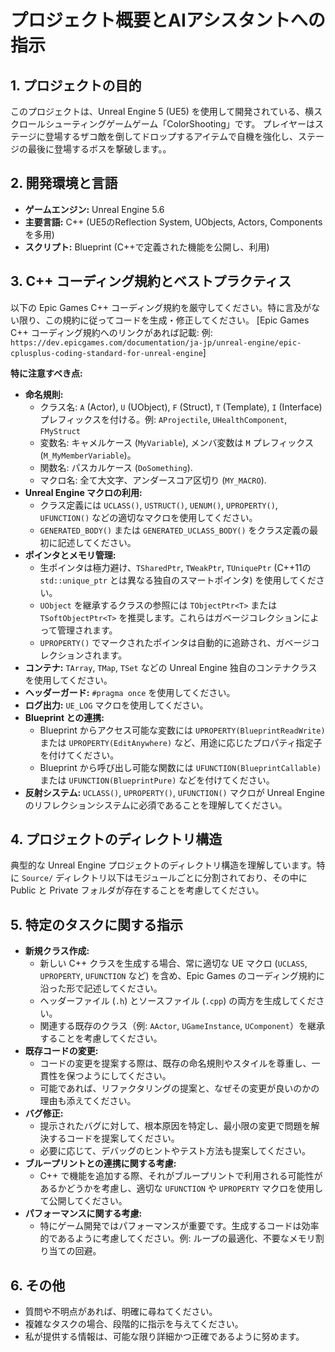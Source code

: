 # プロジェクト概要とAIアシスタントへの指示

## 1. プロジェクトの目的

このプロジェクトは、Unreal Engine 5 (UE5) を使用して開発されている、横スクロールシューティングゲームゲーム「ColorShooting」です。
プレイヤーはステージに登場するザコ敵を倒してドロップするアイテムで自機を強化し、ステージの最後に登場するボスを撃破します。。

## 2. 開発環境と言語

* **ゲームエンジン:** Unreal Engine 5.6
* **主要言語:** C++ (UE5のReflection System, UObjects, Actors, Components を多用)
* **スクリプト:** Blueprint (C++で定義された機能を公開し、利用)

## 3. C++ コーディング規約とベストプラクティス

以下の Epic Games C++ コーディング規約を厳守してください。特に言及がない限り、この規約に従ってコードを生成・修正してください。
[Epic Games C++ コーディング規約へのリンクがあれば記載: 例: `https://dev.epicgames.com/documentation/ja-jp/unreal-engine/epic-cplusplus-coding-standard-for-unreal-engine`]

**特に注意すべき点:**

* **命名規則:**
    * クラス名: `A` (Actor), `U` (UObject), `F` (Struct), `T` (Template), `I` (Interface) プレフィックスを付ける。例: `AProjectile`, `UHealthComponent`, `FMyStruct`
    * 変数名: キャメルケース (`MyVariable`), メンバ変数は `M` プレフィックス (`M_MyMemberVariable`)。
    * 関数名: パスカルケース (`DoSomething`).
    * マクロ名: 全て大文字、アンダースコア区切り (`MY_MACRO`).
* **Unreal Engine マクロの利用:**
    * クラス定義には `UCLASS()`, `USTRUCT()`, `UENUM()`, `UPROPERTY()`, `UFUNCTION()` などの適切なマクロを使用してください。
    * `GENERATED_BODY()` または `GENERATED_UCLASS_BODY()` をクラス定義の最初に記述してください。
* **ポインタとメモリ管理:**
    * 生ポインタは極力避け、`TSharedPtr`, `TWeakPtr`, `TUniquePtr` (C++11の `std::unique_ptr` とは異なる独自のスマートポインタ) を使用してください。
    * `UObject` を継承するクラスの参照には `TObjectPtr<T>` または `TSoftObjectPtr<T>` を推奨します。これらはガベージコレクションによって管理されます。
    * `UPROPERTY()` でマークされたポインタは自動的に追跡され、ガベージコレクションされます。
* **コンテナ:** `TArray`, `TMap`, `TSet` などの Unreal Engine 独自のコンテナクラスを使用してください。
* **ヘッダーガード:** `#pragma once` を使用してください。
* **ログ出力:** `UE_LOG` マクロを使用してください。
* **Blueprint との連携:**
    * Blueprint からアクセス可能な変数には `UPROPERTY(BlueprintReadWrite)` または `UPROPERTY(EditAnywhere)` など、用途に応じたプロパティ指定子を付けてください。
    * Blueprint から呼び出し可能な関数には `UFUNCTION(BlueprintCallable)` または `UFUNCTION(BlueprintPure)` などを付けてください。
* **反射システム:** `UCLASS()`, `UPROPERTY()`, `UFUNCTION()` マクロが Unreal Engine のリフレクションシステムに必須であることを理解してください。

## 4. プロジェクトのディレクトリ構造

典型的な Unreal Engine プロジェクトのディレクトリ構造を理解しています。特に `Source/` ディレクトリ以下はモジュールごとに分割されており、その中に Public と Private フォルダが存在することを考慮してください。

## 5. 特定のタスクに関する指示

* **新規クラス作成:**
    * 新しい C++ クラスを生成する場合、常に適切な UE マクロ (`UCLASS`, `UPROPERTY`, `UFUNCTION` など) を含め、Epic Games のコーディング規約に沿った形で記述してください。
    * ヘッダーファイル (`.h`) とソースファイル (`.cpp`) の両方を生成してください。
    * 関連する既存のクラス（例: `AActor`, `UGameInstance`, `UComponent`）を継承することを考慮してください。
* **既存コードの変更:**
    * コードの変更を提案する際は、既存の命名規則やスタイルを尊重し、一貫性を保つようにしてください。
    * 可能であれば、リファクタリングの提案と、なぜその変更が良いのかの理由も添えてください。
* **バグ修正:**
    * 提示されたバグに対して、根本原因を特定し、最小限の変更で問題を解決するコードを提案してください。
    * 必要に応じて、デバッグのヒントやテスト方法も提案してください。
* **ブループリントとの連携に関する考慮:**
    * C++ で機能を追加する際、それがブループリントで利用される可能性があるかどうかを考慮し、適切な `UFUNCTION` や `UPROPERTY` マクロを使用して公開してください。
* **パフォーマンスに関する考慮:**
    * 特にゲーム開発ではパフォーマンスが重要です。生成するコードは効率的であるように考慮してください。例: ループの最適化、不要なメモリ割り当ての回避。

## 6. その他
* 質問や不明点があれば、明確に尋ねてください。
* 複雑なタスクの場合、段階的に指示を与えてください。
* 私が提供する情報は、可能な限り詳細かつ正確であるように努めます。